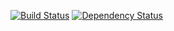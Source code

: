 [![Build Status](https://travis-ci.org/JamieMagee/jamiemagee.co.uk.svg?branch=master)](https://travis-ci.org/JamieMagee/jamiemagee.co.uk) [![Dependency Status](https://www.versioneye.com/user/projects/577a342b8a04a4004676e0ea/badge.svg?style=flat-square)](https://www.versioneye.com/user/projects/577a342b8a04a4004676e0ea)
